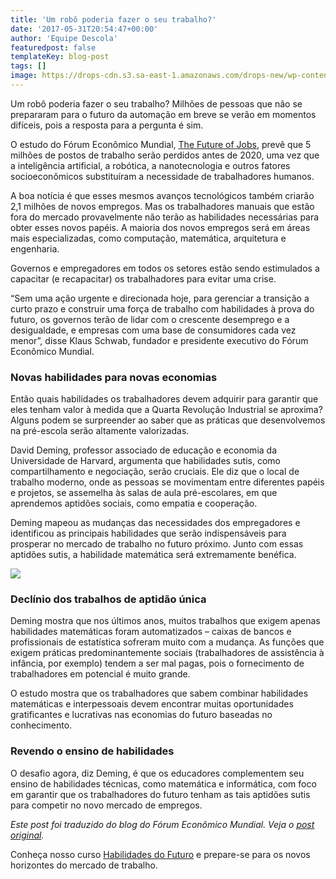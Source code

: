 ```yaml
---
title: 'Um robô poderia fazer o seu trabalho?'
date: '2017-05-31T20:54:47+00:00'
author: 'Equipe Descola'
featuredpost: false
templateKey: blog-post
tags: []
image: https://drops-cdn.s3.sa-east-1.amazonaws.com/drops-new/wp-content/uploads/2017/05/31205328/future-jobs-150x150.png
---
```

Um robô poderia fazer o seu trabalho? Milhões de pessoas que não se prepararam para o futuro da automação em breve se verão em momentos difíceis, pois a resposta para a pergunta é sim.

O estudo do Fórum Econômico Mundial, [The Future of Jobs](http://www3.weforum.org/docs/WEF_Future_of_Jobs.pdf), prevê que 5 milhões de postos de trabalho serão perdidos antes de 2020, uma vez que a inteligência artificial, a robótica, a nanotecnologia e outros fatores socioeconômicos substituíram a necessidade de trabalhadores humanos.

A boa notícia é que esses mesmos avanços tecnológicos também criarão 2,1 milhões de novos empregos. Mas os trabalhadores manuais que estão fora do mercado provavelmente não terão as habilidades necessárias para obter esses novos papéis. A maioria dos novos empregos será em áreas mais especializadas, como computação, matemática, arquitetura e engenharia.

Governos e empregadores em todos os setores estão sendo estimulados a capacitar (e recapacitar) os trabalhadores para evitar uma crise.

“Sem uma ação urgente e direcionada hoje, para gerenciar a transição a curto prazo e construir uma força de trabalho com habilidades à prova do futuro, os governos terão de lidar com o crescente desemprego e a desigualdade, e empresas com uma base de consumidores cada vez menor”, disse Klaus Schwab, fundador e presidente executivo do Fórum Econômico Mundial.

### Novas habilidades para novas economias

Então quais habilidades os trabalhadores devem adquirir para garantir que eles tenham valor à medida que a Quarta Revolução Industrial se aproxima? Alguns podem se surpreender ao saber que as práticas que desenvolvemos na pré-escola serão altamente valorizadas.

David Deming, professor associado de educação e economia da Universidade de Harvard, argumenta que habilidades sutis, como compartilhamento e negociação, serão cruciais. Ele diz que o local de trabalho moderno, onde as pessoas se movimentam entre diferentes papéis e projetos, se assemelha às salas de aula pré-escolares, em que aprendemos aptidões sociais, como empatia e cooperação.

Deming mapeou as mudanças das necessidades dos empregadores e identificou as principais habilidades que serão indispensáveis para prosperar no mercado de trabalho no futuro próximo. Junto com essas aptidões sutis, a habilidade matemática será extremamente benéfica.

![](https://descola.org/drops/wp-content/uploads/2017/05/jobs.png)

### Declínio dos trabalhos de aptidão única

Deming mostra que nos últimos anos, muitos trabalhos que exigem apenas habilidades matemáticas foram automatizados – caixas de bancos e profissionais de estatística sofreram muito com a mudança. As funções que exigem práticas predominantemente sociais (trabalhadores de assistência à infância, por exemplo) tendem a ser mal pagas, pois o fornecimento de trabalhadores em potencial é muito grande.

O estudo mostra que os trabalhadores que sabem combinar habilidades matemáticas e interpessoais devem encontrar muitas oportunidades gratificantes e lucrativas nas economias do futuro baseadas no conhecimento.

### Revendo o ensino de habilidades

O desafio agora, diz Deming, é que os educadores complementem seu ensino de habilidades técnicas, como matemática e informática, com foco em garantir que os trabalhadores do futuro tenham as tais aptidões sutis para competir no novo mercado de empregos.

*Este post foi traduzido do blog do Fórum Econômico Mundial. Veja o [post original](https://www.weforum.org/agenda/2016/09/jobs-of-future-and-skills-you-need/).*

Conheça nosso curso [Habilidades do Futuro](https://descola.org/curso/habilidades-do-futuro) e prepare-se para os novos horizontes do mercado de trabalho.